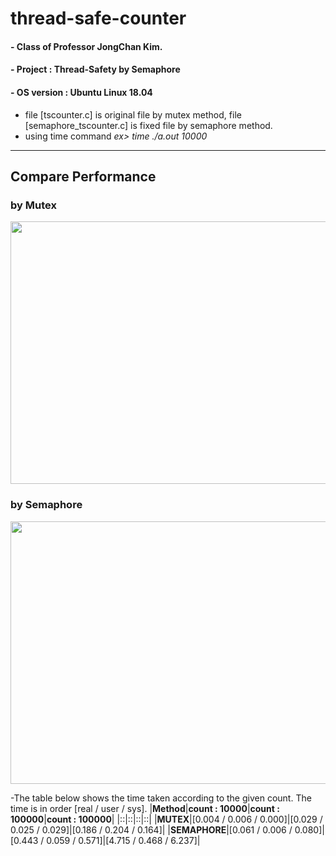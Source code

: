 # thread-safe-counter

#### - Class of Professor JongChan Kim.

#### - Project : Thread-Safety by Semaphore

#### - OS version : Ubuntu Linux 18.04 

- file [tscounter.c] is original file by mutex method, file [semaphore_tscounter.c] is fixed file by semaphore method.
- using time command    *ex> time ./a.out 10000*
--------------------------------------------------------

## Compare Performance

### by Mutex
<img src="https://user-images.githubusercontent.com/68265609/121745519-5dae1500-cb3f-11eb-87d9-6f3ede92f05e.png" width="700" height="420">

### by Semaphore
<img src="https://user-images.githubusercontent.com/68265609/121745533-63a3f600-cb3f-11eb-8864-3aa3fc98d54b.png" width="700" height="420">

-The table below shows the time taken according to the given count. The time is in order [real / user / sys].
|**Method**|**count : 10000**|**count : 100000**|**count : 100000**|
|::|::|::|::|
|**MUTEX**|[0.004 / 0.006 / 0.000]|[0.029 / 0.025 / 0.029]|[0.186 / 0.204 / 0.164]|
|**SEMAPHORE**|[0.061 / 0.006 / 0.080]|[0.443 / 0.059 / 0.571]|[4.715 / 0.468 / 6.237]|
